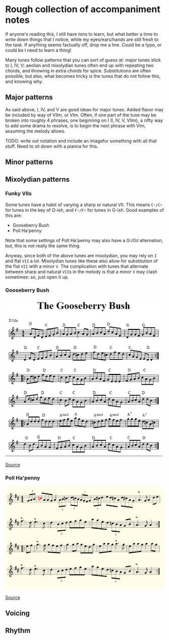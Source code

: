 # Rough collection of accompaniment notes

If anyone's reading this, I still have tons to learn, but what better a time to
write down things that I notice, while my eyes/ears/hands are still fresh to
the task. If anything seems factually off, drop me a line. Could be a typo, or
could be I need to learn a thing!

Many tunes follow patterns that you can sort of guess at: major tunes stick to
I, IV, V; aeolian and mixolydian tunes often end up with repeating two chords,
and throwing in extra chords for spice. Substitutions are often possible, but
also, what becomes tricky is the tunes that do not follow this, and knowing
why.

## Major patterns

As said above, I, IV, and V are good ideas for major tunes. Added flavor may be
included by way of VIIm, or VIm. Often, if one part of the tune may be broken
into roughly 4 phrases, one beginning on I (I, IV, V, VIIm), a nifty way to add
some drama to resolve, is to begin the next phrase with VIm, assuming the
melody allows.

TODO: write out notation and include an imagefor something with all that stuff.
Need to sit down with a pianna for this.


## Minor patterns

## Mixolydian patterns

### Funky VIIs

Some tunes have a habit of varying a sharp or natural VII. This means `C♮/C♯` for
tunes in the key of D-ish, and `F♮/F♯` for tunes in G-ish. Good examples of this
are: 

 * Gooseberry Bush
 * Poll Ha'penny 

Note that some settings of Poll Ha'penny may also have a G♮/G♯ alternation,
but, this is not really the same thing.

Anyway, since both of the above tunes are mixolydian, you may rely on `I` and flat
`VII` a lot. Mixolydian tunes like these also allow for substitution of the
flat `VII` with a minor `V`. The complication with tunes that alternate between
sharp and natural `VII`s in the melody is that a minor `V` may clash sometimes:
so, just open it up.

### Gooseberry Bush

![](img/gooseberrybush_vashon_celtic.jpg)

[Source](http://home.comcast.net/~saustin98/lark/vcpsm.htm?gooseberrybush.jpg)

### Poll Ha'penny

![](img/poll_ha_penny_thesession.png)

[Source](http://thesession.org/tunes/841)



## Voicing

## Rhythm


